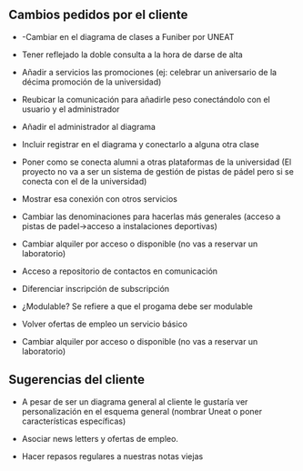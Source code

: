 ## Cambios pedidos por el cliente

- -Cambiar en el diagrama de clases a Funiber por UNEAT

- Tener reflejado la doble consulta a la hora de darse de alta

- Añadir a servicios las promociones (ej: celebrar un aniversario de la décima promoción de la universidad)

- Reubicar la comunicación para añadirle peso conectándolo con el usuario y el administrador

- Añadir el administrador al diagrama

- Incluir registrar en el diagrama y conectarlo a alguna otra clase

- Poner como se conecta alumni a otras plataformas de la universidad (El proyecto no va a ser un sistema de gestión de pistas de pádel pero si se conecta con el de la universidad)

- Mostrar esa conexión con otros servicios

- Cambiar las denominaciones para hacerlas más generales (acceso a pistas de padel->acceso a instalaciones deportivas)

- Cambiar alquiler por acceso o disponible (no vas a reservar un laboratorio)

- Acceso a repositorio de contactos en comunicación

- Diferenciar inscripción de subscripción

- ¿Modulable? Se refiere a que el progama debe ser modulable

- Volver ofertas de empleo un servicio básico

- Cambiar alquiler por acceso o disponible (no vas a reservar un laboratorio)

## Sugerencias del cliente

- A pesar de ser un diagrama general al cliente le gustaría ver personalización en el esquema general (nombrar Uneat o poner características específicas)

- Asociar news letters y ofertas de empleo.

- Hacer repasos regulares a nuestras notas viejas